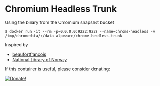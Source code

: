 # Chromium Headless Trunk

Using the binary from the Chromium snapshot bucket

```
$ docker run -it --rm -p=0.0.0.0:9222:9222 --name=chrome-headless -v /tmp/chromedata/:/data alpeware/chrome-headless-trunk
```

Inspired by
- [beaufortfrancois](https://github.com/beaufortfrancois/download-chromium)
- [National Library of Norway](https://github.com/nlnwa/docker-chrome-headless)

If this container is useful, please consider donating:

[![Donate!](https://donate.alpeware.com/static/donate.png)](https://donate.alpeware.com/)
